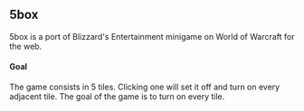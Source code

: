 ## 5box

5box is a port of Blizzard's Entertainment minigame on World of Warcraft for the web.

####  Goal

The game consists in 5 tiles. Clicking one will set it off and turn on every adjacent tile. The goal of the game is to turn on every tile.
